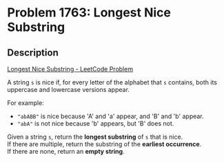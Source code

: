 # Problem 1763: Longest Nice Substring

## Description

[Longest Nice Substring - LeetCode Problem](https://leetcode.com/problems/longest-nice-substring/)

A string `s` is nice if, for every letter of the alphabet that `s` contains, both its uppercase and lowercase versions appear. 

For example:
* `"abABB"` is nice because 'A' and 'a' appear, and 'B' and 'b' appear.
* `"abA"` is not nice because 'b' appears, but 'B' does not.

Given a string `s`, return the **longest substring** of `s` that is nice.  
If there are multiple, return the substring of the **earliest occurrence**.  
If there are none, return an **empty string**.
